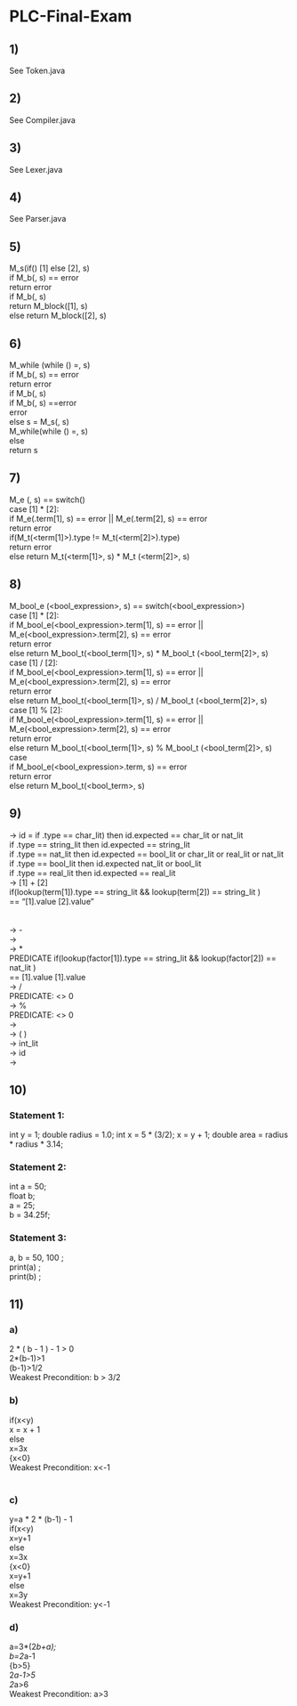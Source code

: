 # PLC-Final-Exam
## 1)
See Token.java
## 2)
See Compiler.java
## 3)
See Lexer.java
## 4)
See Parser.java
## 5)
M_s(if(<and>) <block>[1] else <block>[2], s) <br/>
		if M_b(<and>, s) == error <br/>
		return error <br/>
		if M_b(<and>, s) <br/>
			return M_block(<block>[1], s) <br/>
		else return M_block(<block>[2], s) <br/>
## 6)
M_while (while (<and>) <block> =, s) <br/>
		if M_b(<and>, s) == error <br/>
		return error <br/>
		if M_b(<and>, s) <br/>
			if M_b(<stmt>, s) ==error <br/>
				error <br/>
			else s = M_s(<block>, s) <br/>
			M_while(while (<and>) <block> =, s)		 <br/>
		else <br/>
		return s <br/>
## 7)
M_e (<expression>, s) == switch(<expression>) <br/>
	case <term>[1] *  <term>[2]: <br/>
		if M_e(<expression>.term[1], s) == error || M_e(<expression>.term[2], s) == error <br/>
		return error <br/>
		if(M_t(<term[1]>).type != M_t(<term[2]>).type) <br/>
		return error		 <br/>
		else return M_t(<term[1]>, s) * M_t (<term[2]>, s) <br/>
## 8)
M_bool_e (<bool_expression>, s) == switch(<bool_expression>) <br/>
	case <boolterm>[1] *  <boolterm>[2]: <br/>
		if M_bool_e(<bool_expression>.term[1], s) == error || M_e(<bool_expression>.term[2], s) == error <br/>
		return error	 <br/>
		else return M_bool_t(<bool_term[1]>, s) * M_bool_t (<bool_term[2]>, s) <br/>
	case <boolterm>[1] /  <boolterm>[2]: <br/>
		if M_bool_e(<bool_expression>.term[1], s) == error || M_e(<bool_expression>.term[2], s) == error  <br/>
		return error		 <br/>
		else return M_bool_t(<bool_term[1]>, s) / M_bool_t (<bool_term[2]>, s) <br/>
	case <boolterm>[1] %  <boolterm>[2]: <br/>
		if M_bool_e(<bool_expression>.term[1], s) == error || M_e(<bool_expression>.term[2], s) == error  <br/>
		return error		 <br/>
		else return M_bool_t(<bool_term[1]>, s) % M_bool_t (<bool_term[2]>, s) <br/>
	case <boolterm> <br/>
		if M_bool_e(<bool_expression>.term, s) == error   <br/>
		return error		 <br/>
		else return M_bool_t(<bool_term>, s) <br/>
## 9)
<assignment> -> id = <expression>
		if <expression>.type == char_lit) then id.expected == char_lit or nat_lit <br/>
		if <expression>.type == string_lit then id.expected == string_lit <br/>
		if <expression>.type == nat_lit then id.expected == bool_lit or char_lit or real_lit or nat_lit <br/>
		if <expression>.type == bool_lit then id.expected nat_lit or bool_lit <br/>
		if <expression>.type == real_lit then id.expected == real_lit <br/>
	<expression> -> <term>[1] + <term>[2] <br/>
		if(lookup(term[1]).type == string_lit && lookup(term[2]) == string_lit ) <br/>
				<expression> ==  “<term>[1].value <term>[2].value” <br/>
 <br/>					
	<expression> -> <term> - <term> <br/>
	<expression> -> <term> <br/>
	<term> -> <factor> * <factor> <br/>
		PREDICATE if(lookup(factor[1]).type == string_lit && lookup(factor[2]) == nat_lit ) <br/>
				<term> == <factor>[1].value <factor>[1].value <br/>
	<term> -> <factor> / <factor> <br/>
		PREDICATE: <factor> <> 0 <br/>
	<term> -> <factor> % <factor> <br/>
		PREDICATE: <factor> <> 0 <br/>
	<term> -> <factor> <br/>
	<factor> -> ( <expression> ) <br/>
	<factor> -> int_lit <br/>
	<factor> -> id <br/>
	<factor> -> <expression> <br/>
## 10)
### Statement 1:
int y = 1;
double radius = 1.0;
int x = 5 * (3/2);
x = y + 1;
double area = radius * radius * 3.14;
### Statement 2:
int a = 50; <br/>
float b; <br/>
a = 25; <br/>
b = 34.25f; <br/>
### Statement 3:
a, b = 50, 100 ; <br/>
print(a) ; <br/>
print(b) ; <br/>
## 11)
### a) 
2 * ( b - 1 ) - 1 > 0 <br/>
2*(b-1)>1 <br/>
(b-1)>1/2 <br/>
Weakest Precondition: b > 3/2 <br/>
### b)
if(x<y) <br/>
x = x + 1  <br/>
else <br/>
x=3x <br/>
{x<0} <br/>
Weakest Precondition: x<-1 <br/>
	 <br/>
### c)
y=a * 2 * (b-1) - 1 <br/>
if(x<y) <br/>
x=y+1 <br/>
else <br/>
x=3x <br/>
{x<0} <br/>
x=y+1 <br/>
else <br/>
x=3y <br/>
Weakest Precondition: y<-1 <br/>

### d)
a=3*(2*b+a); <br/>
b=2*a-1 <br/>
{b>5} <br/>
2*a-1>5 <br/>
2*a>6 <br/>
Weakest Precondition: a>3 <br/>
